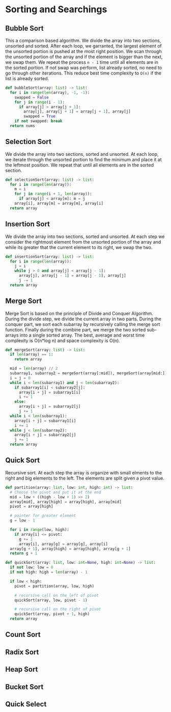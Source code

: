 # Sorting and Searchings

## Bubble Sort

This a comparison based algorithm. We divide the array into two sections, unsorted and sorted. After each loop, we garranted, the largest element of the unsorted portion is pushed at the most right position. We scan through the unsorted portion of the array and if the element is bigger than the next, we swap them. We repeat the process `n - 1` time until all elements are in the sorted portion. If not swap was perform, list already sorted, no need to go through other iterations. This reduce best time complexity to `O(n)` if the list is already sorted.

```python
def bubbleSort(array: list) -> list:
  for i in range(len(array), -1, -1):
    swapped = False
    for j in range(i - 1):
      if array[j] > array[j + 1]:
        array[j], array[j + 1] = array[j + 1], array[j]
        swapped = True
    if not swapped: break
  return nums
```

## Selection Sort

We divide the array into two sections, sorted and unsorted. At each loop, we iterate through the unsorted portion to find the minimum and place it at the leftmost position. We repeat that until all elements are in the sorted section.

```python
def selectionSort(array: list) -> list:
  for i in range(len(array)):
    m = i
    for j in range(i + 1, len(array)):
      if array[j] < array[m]: m = j
    array[i], array[m] = array[m], array[i]
  return array
```

## Insertion Sort

We divide the array into two sections, sorted and unsorted. At each step we consider the rightmost element from the unsorted portion of the array and while its greater that the current element to its right, we swap the two.

```python
def insertionSort(array: list) -> list:
  for i in range(len(array)):
    j = i
    while j > 0 and array[j] < array[j - 1]:
      array[j], array[j - 1] = array[j - 1], array[j]
      j -= 1
  return array
```

## Merge Sort

Merge Sort is based on the principle of Divide and Conquer Algorithm. During the divide step, we divide the current array in two parts. During the conquer part, we sort each subarray by recursively calling the merge sort function. Finally during the combine part, we merge the two sorted sub-arrays into a single sorted array. The best, average and worst time complexity is O(n*log n) and space complexity is O(n).

```python
def mergeSort(array: list) -> list:
  if len(array) == 1:
    return array

  mid = len(array) // 2
  subarray1, subarray2 = mergeSort(array[:mid]), mergeSort(array[mid:])
  i = j = 0
  while i < len(subarray1) and j < len(subarray2):
    if subarray1[i] < subarray2[j]:
      array[i + j] = subarray1[i]
      i += 1
    else:
      array[i + j] = subarray2[j]
      j += 1
  while i < len(subarray1):
    array[i + j] = subarray1[i]
    i += 1
  while j < len(subarray2):
    array[i + j] = subarray2[j]
    j += 1
  return array
```

## Quick Sort

Recursive sort. At each step the array is organize with small elments to the right and big elements to the left. The elements are split given a pivot value.

```python
def partition(array: list, low: int, high: int) -> list:
  # Choose the pivot and put it at the end
  mid = low + ((high - low + 1) >> 2)
  array[mid], array[high] = array[high], array[mid]
  pivot = array[high]

  # pointer for greater element
  g = low - 1

  for i in range(low, high):
    if array[i] <= pivot:
      g += 1
      array[i], array[g] = array[g], array[i]
  array[g + 1], array[high] = array[high], array[g + 1]
  return g + 1

def quickSort(array: list, low: int=None, high: int=None) -> list:
  if not low: low = 0
  if not high: high = len(array) - 1

  if low < high:
    pivot = partition(array, low, high)

    # recursive call on the left of pivot
    quickSort(array, low, pivot - 1)

    # recursive call on the right of pivot
    quickSort(array, pivot + 1, high)
  return array
```

## Count Sort

## Radix Sort

## Heap Sort

## Bucket Sort

## Quick Select
